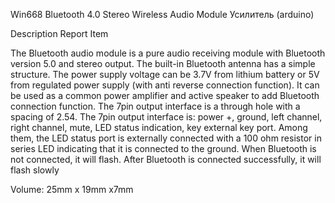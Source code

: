 Win668 Bluetooth 4.0 Stereo Wireless Audio Module Усилитель (arduino)

Description
Report Item

The Bluetooth audio module is a pure audio receiving module with Bluetooth version 5.0 and stereo output. The built-in Bluetooth antenna has a simple structure. The power supply voltage can be 3.7V from lithium battery or 5V from regulated power supply (with anti reverse connection function). It can be used as a common power amplifier and active speaker to add Bluetooth connection function. The 7pin output interface is a through hole with a spacing of 2.54. The 7pin output interface is: power +, ground, left channel, right channel, mute, LED status indication, key external key port. Among them, the LED status port is externally connected with a 100 ohm resistor in series LED indicating that it is connected to the ground. When Bluetooth is not connected, it will flash. After Bluetooth is connected successfully, it will flash slowly

Volume: 25mm x 19mm x7mm


